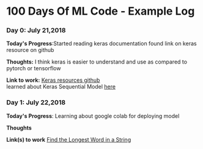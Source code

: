 # 100 Days Of ML Code - Example Log

### Day 0: July 21,2018

**Today's Progress**:Started reading keras documentation found link on keras resource on github

**Thoughts:** I think keras is easier to understand and use as compared to pytorch or tensorflow

**Link to work:** [Keras resources github](https://github.com/anandpawara/keras-resources)<br>
learned about Keras Sequential Model  [here](https://keras.io/models/sequential/)<br>

### Day 1: July 22,2018
**Today's Progress**: Learning about google colab for deploying model

**Thoughts**

**Link(s) to work**
[Find the Longest Word in a String](www.github.com)

